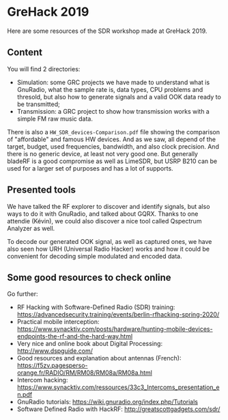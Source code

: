 # GreHack 2019

Here are some resources of the SDR workshop made at GreHack 2019.

## Content

You will find 2 directories:

* Simulation: some GRC projects we have made to understand what is GnuRadio, what the sample rate is, data types, CPU problems and thresold, but also how to generate signals and a valid OOK data ready to be transmitted;
* Transmission: a GRC project to show how transmission works with a simple FM raw music data.

There is also a `HW_SDR_devices-Comparison.pdf` file showing the comparison of "affordable" and famous HW devices. And as we saw, all depend of the target, budget, used frequencies, bandwidth, and also clock precision. And there is no generic device, at least not very good one. But generally bladeRF is a good compromise as well as LimeSDR, but USRP B210 can be used for a larger set of purposes and has a lot of supports.

## Presented tools

We have talked the RF explorer to discover and identify signals, but also ways to do it with GnuRadio, and talked about GQRX. 
Thanks to one attendie (Kévin), we could also discover a nice tool called Qspectrum Analyzer as well.

To decode our generated OOK signal, as well as captured ones, we have also seen how URH (Universal Radio Hacker) works and how it could be convenient for decoding simple modulated and encoded data.


## Some good resources to check online

Go further:

* RF Hacking with Software-Defined Radio (SDR) training: https://advancedsecurity.training/events/berlin-rfhacking-spring-2020/
* Practical mobile interception: https://www.synacktiv.com/posts/hardware/hunting-mobile-devices-endpoints-the-rf-and-the-hard-way.html
* Very nice and online book about Digital Processing: http://www.dspguide.com/
* Good resources and explanation about antennas (French): https://f5zv.pagesperso-orange.fr/RADIO/RM/RM08/RM08a/RM08a.html
* Intercom hacking: https://www.synacktiv.com/ressources/33c3_Intercoms_presentation_en.pdf
* GnuRadio tutorials: https://wiki.gnuradio.org/index.php/Tutorials
* Software Defined Radio with HackRF: http://greatscottgadgets.com/sdr/ 
